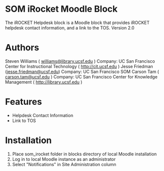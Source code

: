 SOM iRocket Moodle Block
========================

The iROCKET Helpdesk block is a Moodle block that provides iROCKET helpdesk contact information, and a link to the TOS.
Version 2.0


Authors
=======

Steven Williams ( williams@library.ucsf.edu )
Company: UC San Francisco Center for Instructional Technology ( http://cit.ucsf.edu )
Jesse Friedman  (jesse.friedman@ucsf.edu)
Company: UC San Francisco SOM
Carson Tam ( carson.tam@ucsf.edu )
Company: UC San Francisco Center for Knowledge Management ( http://library.ucsf.edu )


Features
========

* Helpdesk Contact Information
* Link to TOS
    

Installation
============

1. Place som_irocket folder in blocks directory of local Moodle installation
2. Log in to local Moodle instance as an administrator
3. Select "Notifications" in Site Administration column
